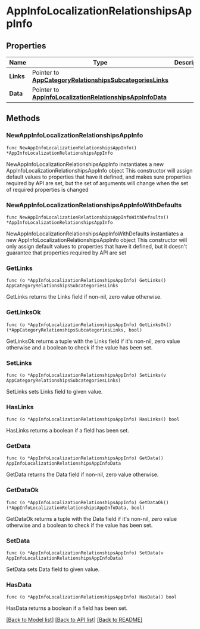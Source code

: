 # AppInfoLocalizationRelationshipsAppInfo

## Properties

Name | Type | Description | Notes
------------ | ------------- | ------------- | -------------
**Links** | Pointer to [**AppCategoryRelationshipsSubcategoriesLinks**](AppCategory_relationships_subcategories_links.md) |  | [optional] 
**Data** | Pointer to [**AppInfoLocalizationRelationshipsAppInfoData**](AppInfoLocalization_relationships_appInfo_data.md) |  | [optional] 

## Methods

### NewAppInfoLocalizationRelationshipsAppInfo

`func NewAppInfoLocalizationRelationshipsAppInfo() *AppInfoLocalizationRelationshipsAppInfo`

NewAppInfoLocalizationRelationshipsAppInfo instantiates a new AppInfoLocalizationRelationshipsAppInfo object
This constructor will assign default values to properties that have it defined,
and makes sure properties required by API are set, but the set of arguments
will change when the set of required properties is changed

### NewAppInfoLocalizationRelationshipsAppInfoWithDefaults

`func NewAppInfoLocalizationRelationshipsAppInfoWithDefaults() *AppInfoLocalizationRelationshipsAppInfo`

NewAppInfoLocalizationRelationshipsAppInfoWithDefaults instantiates a new AppInfoLocalizationRelationshipsAppInfo object
This constructor will only assign default values to properties that have it defined,
but it doesn't guarantee that properties required by API are set

### GetLinks

`func (o *AppInfoLocalizationRelationshipsAppInfo) GetLinks() AppCategoryRelationshipsSubcategoriesLinks`

GetLinks returns the Links field if non-nil, zero value otherwise.

### GetLinksOk

`func (o *AppInfoLocalizationRelationshipsAppInfo) GetLinksOk() (*AppCategoryRelationshipsSubcategoriesLinks, bool)`

GetLinksOk returns a tuple with the Links field if it's non-nil, zero value otherwise
and a boolean to check if the value has been set.

### SetLinks

`func (o *AppInfoLocalizationRelationshipsAppInfo) SetLinks(v AppCategoryRelationshipsSubcategoriesLinks)`

SetLinks sets Links field to given value.

### HasLinks

`func (o *AppInfoLocalizationRelationshipsAppInfo) HasLinks() bool`

HasLinks returns a boolean if a field has been set.

### GetData

`func (o *AppInfoLocalizationRelationshipsAppInfo) GetData() AppInfoLocalizationRelationshipsAppInfoData`

GetData returns the Data field if non-nil, zero value otherwise.

### GetDataOk

`func (o *AppInfoLocalizationRelationshipsAppInfo) GetDataOk() (*AppInfoLocalizationRelationshipsAppInfoData, bool)`

GetDataOk returns a tuple with the Data field if it's non-nil, zero value otherwise
and a boolean to check if the value has been set.

### SetData

`func (o *AppInfoLocalizationRelationshipsAppInfo) SetData(v AppInfoLocalizationRelationshipsAppInfoData)`

SetData sets Data field to given value.

### HasData

`func (o *AppInfoLocalizationRelationshipsAppInfo) HasData() bool`

HasData returns a boolean if a field has been set.


[[Back to Model list]](../README.md#documentation-for-models) [[Back to API list]](../README.md#documentation-for-api-endpoints) [[Back to README]](../README.md)


